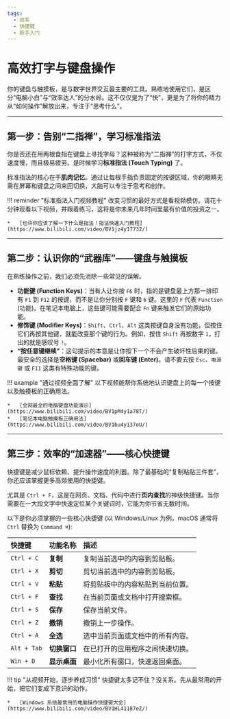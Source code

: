 ```yaml
---
tags:
  - 效率
  - 快捷键
  - 新手入门
---
```


# 高效打字与键盘操作

你的键盘与触摸板，是与数字世界交互最主要的工具。熟练地使用它们，是区分“电脑小白”与“效率达人”的分水岭。这不仅仅是为了“快”，更是为了将你的精力从“如何操作”解放出来，专注于“思考什么”。

---

## 第一步：告别“二指禅”，学习标准指法

你是否还在用两根食指在键盘上寻找字母？这种被称为“二指禅”的打字方式，不仅速度慢，而且极易疲劳。是时候学习**标准指法 (Touch Typing)** 了。

标准指法的核心在于**肌肉记忆**。通过让每根手指负责固定的按键区域，你的眼睛无需在屏幕和键盘之间来回切换，大脑可以专注于思考和创作。

!!! reminder "标准指法入门视频教程"
    改变习惯的最好方式是看视频模仿。请花十分钟观看以下视频，并跟着练习，这将是你未来几年时间里最有价值的投资之一。

    *   [也许你应该了解一下什么是指法！指法快速入门教程](https://www.bilibili.com/video/BV1jz4y17732/)

---

## 第二步：认识你的“武器库”——键盘与触摸板

在熟练操作之前，我们必须先消除一些常见的误解。

*   **功能键 (Function Keys)**：当有人让你按 `F6` 时，指的是键盘最上方那一排印有 `F1` 到 `F12` 的按键，而不是让你分别按 `F` 键和 `6` 键。这里的 `F` 代表 `Function` (功能)。在笔记本电脑上，这些键可能需要配合 `Fn` 键来触发它们的原始功能。
*   **修饰键 (Modifier Keys)**：`Shift`、`Ctrl`、`Alt` 这类按键自身没有功能，但按住它们再按其他键，就能改变那个键的行为。例如，按住 `Shift` 再按数字 `1`，打出的就是感叹号 `!`。
*   **“按任意键继续”**：这句提示的本意是让你按下一个不会产生破坏性后果的键。最安全的选择是**空格键 (Spacebar)** 或**回车键 (Enter)**。请不要去按 `Esc`、`电源键` 或 `F11` 这类有特殊功能的键。

!!! example "通过视频全面了解"
    以下视频能帮你系统地认识键盘上的每一个按键以及触摸板的正确用法。

    *   [全网最全的电脑键盘功能演示](https://www.bilibili.com/video/BV1pM4y1a78T/)
    *   [笔记本电脑触摸板正确用法](https://www.bilibili.com/video/BV1bu4y137oU/)

---

## 第三步：效率的“加速器”——核心快捷键

快捷键是减少鼠标依赖、提升操作速度的利器。除了最基础的“复制粘贴三件套”，你还应该掌握更多高频使用的快捷键。

尤其是 `Ctrl + F`，这是在网页、文档、代码中进行**页内查找**的神级快捷键。当你需要在一大段文字中快速定位某个关键词时，它能为你节省无数时间。

以下是你必须掌握的一些核心快捷键 (以 Windows/Linux 为例，macOS 通常将 `Ctrl` 替换为 `Command ⌘`):

| 快捷键 | 功能名称 | 描述 |
| :--- | :--- | :--- |
| `Ctrl + C` | **复制** | 复制当前选中的内容到剪贴板。 |
| `Ctrl + X` | **剪切** | 剪切当前选中的内容到剪贴板。 |
| `Ctrl + V` | **粘贴** | 将剪贴板中的内容粘贴到当前位置。 |
| `Ctrl + F` | **查找** | 在当前页面或文档中打开搜索框。 |
| `Ctrl + S` | **保存** | 保存当前文件。 |
| `Ctrl + Z` | **撤销** | 撤销上一步操作。 |
| `Ctrl + A` | **全选** | 选中当前页面或文档中的所有内容。 |
| `Alt + Tab` | **切换窗口** | 在已打开的应用程序之间快速切换。 |
| `Win + D` | **显示桌面** | 最小化所有窗口，快速返回桌面。 |

!!! tip "从视频开始，逐步养成习惯"
    快捷键太多记不住？没关系。先从最常用的开始，把它们变成下意识的动作。

    *   [Windows 系统最常用的电脑操作快捷键大全](https://www.bilibili.com/video/BV1HL41187eZ/)